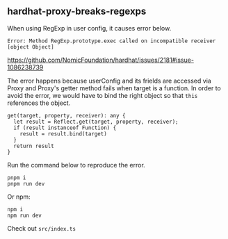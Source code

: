 ## hardhat-proxy-breaks-regexps

When using RegExp in user config, it causes error below.
```
Error: Method RegExp.prototype.exec called on incompatible receiver [object Object]
```

https://github.com/NomicFoundation/hardhat/issues/2181#issue-1086238739

The error happens because userConfig and its frields are accessed via Proxy and Proxy's getter method fails when target is a function. In order to avoid the error, we would have to bind the right object so that `this` references the object.
```
get(target, property, receiver): any {
  let result = Reflect.get(target, property, receiver);
  if (result instanceof Function) {
    result = result.bind(target)
  }
  return result
}
```

Run the command below to reproduce the error.
```
pnpm i
pnpm run dev
```

Or npm:

```
npm i
npm run dev
```

Check out `src/index.ts`